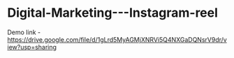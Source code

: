 # Digital-Marketing---Instagram-reel
Demo link - https://drive.google.com/file/d/1gLrd5MyAGMjXNRVi5Q4NXGaDQNsrV9dr/view?usp=sharing
